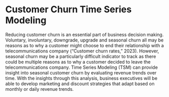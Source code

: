 # Customer Churn Time Series Modeling
Reducing customer churn is an essential part of business decision making. Voluntary, involuntary, downgrade, upgrade and seasonal churn all may be reasons as to why a customer might choose to end their relationship with a telecommunications company (“Customer churn rates,” 2023). However, seasonal churn may be a particularly difficult indicator to track as there could be multiple reasons as to why a customer decided to leave the telecommunications company. Time Series Modeling (TSM) can provide insight into seasonal customer churn by evaluating revenue trends over time. With the insights through this analysis, business executives will be able to develop marketing and discount strategies that adapt based on monthly or daily revenue trends. 
